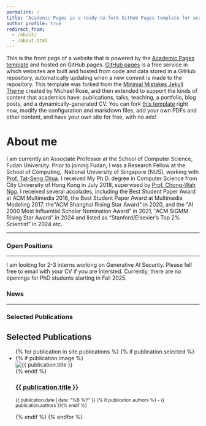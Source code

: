 ```yaml
---
permalink: /
title: "Academic Pages is a ready-to-fork GitHub Pages template for academic personal websites"
author_profile: true
redirect_from: 
  - /about/
  - /about.html
---
```


This is the front page of a website that is powered by the [Academic Pages template](https://github.com/academicpages/academicpages.github.io) and hosted on GitHub pages. [GitHub pages](https://pages.github.com) is a free service in which websites are built and hosted from code and data stored in a GitHub repository, automatically updating when a new commit is made to the repository. This template was forked from the [Minimal Mistakes Jekyll Theme](https://mmistakes.github.io/minimal-mistakes/) created by Michael Rose, and then extended to support the kinds of content that academics have: publications, talks, teaching, a portfolio, blog posts, and a dynamically-generated CV. You can fork [this template](https://github.com/academicpages/academicpages.github.io) right now, modify the configuration and markdown files, add your own PDFs and other content, and have your own site for free, with no ads!

About me
======
I am currently an Associate Professor at the School of Computer Science, Fudan University. Prior to joining Fudan, I was a Research Fellow at the School of Computing,  National University of Singapore (NUS), working with [Prof. Tat-Seng Chua](https://www.chuatatseng.com/). I received My Ph.D. degree in Computer Science from City University of Hong Kong in July 2018, supervised by [Prof. Chong-Wah Ngo](https://computing.smu.edu.sg/faculty/profile/601/ngo-chong-wah). I received several accolades, including the Best Student Paper Award at ACM Multimedia 2016, the Best Student Paper Award at Multimedia Modeling 2017, the"ACM Shanghai Rising Star Award" in 2020, and the "AI 2000 Most Influential Scholar Nomination Award" in 2021, “ACM SIGMM Rising Star Award” in 2024 and listed as “Stanford/Elsevier’s Top 2% Scientist” in 2024 etc.

------

### Open Positions

------
I am looking for 2-3 interns working on Generative AI Security. Please fell free to email with your CV if you are intersted. 
Currently, there are no openings for PhD students starting in Fall 2025.

### News

------

### Selected Publications

<section id="selected-publications">
  <h2>Selected Publications</h2>
  <ul class="publications-list">
    {% for publication in site.publications %}
      {% if publication.selected %}
        <li class="publication-item">
          <div class="publication-content">
            <!-- 显示图片 -->
            {% if publication.image %}
              <div class="publication-image">
                <img src="{{ publication.image | relative_url }}" alt="{{ publication.title }}">
              </div>
            {% endif %}
            <!-- 显示标题、作者和日期 -->
            <div class="publication-details">
              <h3><a href="{{ publication.url | relative_url }}">{{ publication.title }}</a></h3>
              <p>
                <small>
                  {{ publication.date | date: "%B %Y" }}
                  {% if publication.authors %} - {{ publication.authors }}{% endif %}
                </small>
              </p>
            </div>
          </div>
        </li>
      {% endif %}
    {% endfor %}
  </ul>
</section>

